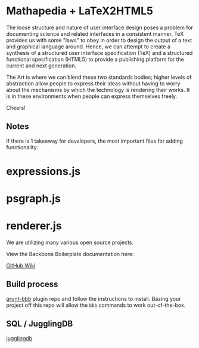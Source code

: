Mathapedia + LaTeX2HTML5
====================

The loose structure and nature of user interface design poses a problem for documenting science and related interfaces in a consistent manner. TeX provides us with some "laws" to obey in order to design the output of a text and graphical language around. Hence, we can attempt to create a synthesis of a structured user interface specification (TeX) and a structured functional specification (HTML5) to provide a publishing platform for the current and next generation.

The Art is where we can blend these two standards bodies; higher levels of abstraction allow people to express their ideas without having to worry about the mechanisms by which the technology is rendering their works. It is in these environments when people can express themselves freely.


Cheers!

## Notes ##

If there is 1 takeaway for developers, the most important files for adding functionality:
# expressions.js
# psgraph.js
# renderer.js


We are utilizing many various open source projects. 

View the Backbone Boilerplate documentation here:

[GitHub Wiki](https://github.com/tbranyen/backbone-boilerplate/wiki)

## Build process ##

[grunt-bbb](https://github.com/backbone-boilerplate/grunt-bbb)
plugin repo and follow the instructions to install.  Basing your project off
this repo will allow the `bbb` commands to work out-of-the-box.


## SQL / JugglingDB ##

[jugglingdb](https://github.com/pyramation/jugglingdb/tree/has-and-belongs-to-many)
